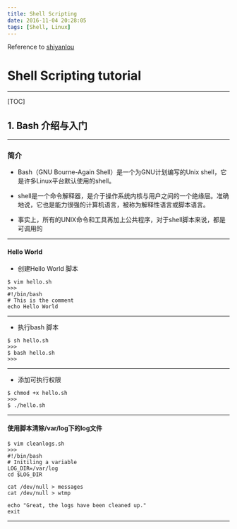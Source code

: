 ```yaml
---
title: Shell Scripting
date: 2016-11-04 20:28:05
tags: [Shell, Linux]
---
```


Reference to 
[shiyanlou](https://www.shiyanlou.com/courses/5/labs/26/document)

<!-- more -->

# Shell Scripting tutorial

---
[TOC]

## 1. Bash 介绍与入门

--- 

### 简介
* Bash（GNU Bourne-Again Shell）是一个为GNU计划编写的Unix shell，它是许多Linux平台默认使用的shell。

* shell是一个命令解释器，是介于操作系统内核与用户之间的一个绝缘层。准确地说，它也是能力很强的计算机语言，被称为解释性语言或脚本语言。

* 事实上，所有的UNIX命令和工具再加上公共程序，对于shell脚本来说，都是可调用的

---

#### Hello World 
* 创建Hello World 脚本
```shell
$ vim hello.sh
>>>
#!/bin/bash
# This is the comment
echo Hello World
```
--- 

* 执行bash 脚本
```shell
$ sh hello.sh
>>>
$ bash hello.sh
>>>
```

---
 
* 添加可执行权限
```
$ chmod +x hello.sh
>>>
$ ./hello.sh
```

--- 

#### 使用脚本清除/var/log下的log文件
```shell
$ vim cleanlogs.sh
>>>
#!/bin/bash
# Initiling a variable
LOG_DIR=/var/log
cd $LOG_DIR

cat /dev/null > messages
cat /dev/null > wtmp

echo "Great, the logs have been cleaned up."
exit
```
---








